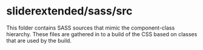 # sliderextended/sass/src

This folder contains SASS sources that mimic the component-class hierarchy. These files
are gathered in to a build of the CSS based on classes that are used by the build.
